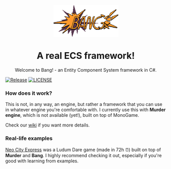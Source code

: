 <p align="center">
<img src="media/logo-1x-2.png" alt="Murder logo">
</p>

<h1 align="center">A real ECS framework!</h1>

<p align="center">
Welcome to Bang! - an Entity Component System framework in C#.
</p>

[![Release](https://github.com/isadorasophia/bang/actions/workflows/bang.yaml/badge.svg)](https://github.com/isadorasophia/bang/actions/workflows/ci.yaml)
[![LICENSE](https://img.shields.io/github/license/isadorasophia/bang.svg)](LICENSE)

### How does it work?
This is not, in any way, an engine, but rather a framework that you can use in whatever engine you're comfortable with. I currently use this with **Murder engine**, which is not available (yet!), built on top of MonoGame.

Check our [wiki](https://github.com/isadorasophia/bang/wiki) if you want more details.

### Real-life examples
[Neo City Express](https://github.com/isadorasophia/neocityexpress) was a Ludum Dare game (made in 72h ⏰) built on top of **Murder** and **Bang**. I highly recommend checking it out, especially if you're good with learning from examples.
